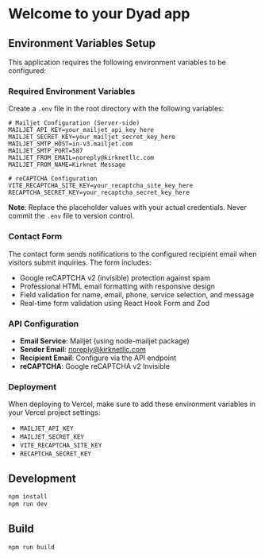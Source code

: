 # Welcome to your Dyad app

## Environment Variables Setup

This application requires the following environment variables to be configured:

### Required Environment Variables

Create a `.env` file in the root directory with the following variables:

```env
# Mailjet Configuration (Server-side)
MAILJET_API_KEY=your_mailjet_api_key_here
MAILJET_SECRET_KEY=your_mailjet_secret_key_here
MAILJET_SMTP_HOST=in-v3.mailjet.com
MAILJET_SMTP_PORT=587
MAILJET_FROM_EMAIL=noreply@kirknetllc.com
MAILJET_FROM_NAME=Kirknet Message

# reCAPTCHA Configuration
VITE_RECAPTCHA_SITE_KEY=your_recaptcha_site_key_here
RECAPTCHA_SECRET_KEY=your_recaptcha_secret_key_here
```

**Note**: Replace the placeholder values with your actual credentials. Never commit the `.env` file to version control.

### Contact Form

The contact form sends notifications to the configured recipient email when visitors submit inquiries. The form includes:
- Google reCAPTCHA v2 (invisible) protection against spam
- Professional HTML email formatting with responsive design
- Field validation for name, email, phone, service selection, and message
- Real-time form validation using React Hook Form and Zod

### API Configuration

- **Email Service**: Mailjet (using node-mailjet package)
- **Sender Email**: noreply@kirknetllc.com
- **Recipient Email**: Configure via the API endpoint
- **reCAPTCHA**: Google reCAPTCHA v2 Invisible

### Deployment

When deploying to Vercel, make sure to add these environment variables in your Vercel project settings:
- `MAILJET_API_KEY`
- `MAILJET_SECRET_KEY`
- `VITE_RECAPTCHA_SITE_KEY`
- `RECAPTCHA_SECRET_KEY`

## Development

```bash
npm install
npm run dev
```

## Build

```bash
npm run build
```
